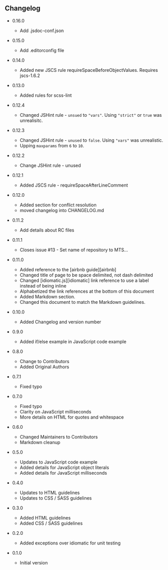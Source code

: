 ## Changelog
- 0.16.0
  - Add .jsdoc-conf.json

- 0.15.0
  - Add .editorconfig file

- 0.14.0
  - Added new JSCS rule requireSpaceBeforeObjectValues.  Requires jscs-1.6.2

- 0.13.0
  - Added rules for scss-lint

- 0.12.4
  - Changed JSHint rule - `unsued` to `"vars"`.  Using `"strict"` or `true` was
    unrealisitc.

- 0.12.3
  - Changed JSHint rule - `unused` to `false`.  Using `"vars"` was unrealistic.
  - Upping `maxparams` from `6` to `10`.

- 0.12.2
  - Change JSHint rule - unused

- 0.12.1
  - Added JSCS rule - requireSpaceAfterLineComment

- 0.12.0
  - Added section for conflict resolution
  - moved changelog into CHANGELOG.md

- 0.11.2
  - Add details about RC files

- 0.11.1
  - Closes issue #13 - Set name of repository to MTS...

- 0.11.0
  - Added reference to the [airbnb guide][airbnb]
  - Changed title of page to be space delimited, not dash delimited
  - Changed [idiomatic.js][idiomatic] link reference to use a label instead of
    being inline
  - Alphabetized the link references at the bottom of this document
  - Added Markdown section.
  - Changed this document to match the Markdown guidelines.

- 0.10.0
  - Added Changelog and version number

- 0.9.0
  - Added if/else example in JavaScript code example

- 0.8.0
  - Change to Contributors
  - Added Original Authors

- 0.7.1
  - Fixed typo

- 0.7.0
  - Fixed typo
  - Clarity on JavaScript milliseconds
  - More details on HTML for quotes and whitespace

- 0.6.0
  - Changed Maintainers to Contributors
  - Markdown cleanup

- 0.5.0
  - Updates to JavaScript code example
  - Added details for JavaScript object literals
  - Added details for JavaScript milliseconds

- 0.4.0
  - Updates to HTML guidelines
  - Updates to CSS / SASS guidelines

- 0.3.0
  - Added HTML guidelines
  - Added CSS / SASS guidelines

- 0.2.0
  - Added exceptions over idiomatic for unit testing

- 0.1.0
  - Initial version
